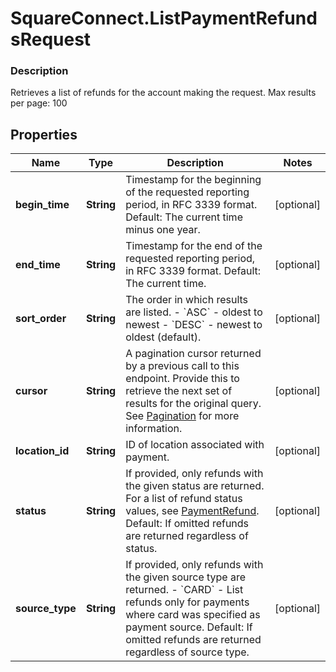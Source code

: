 # SquareConnect.ListPaymentRefundsRequest

### Description

Retrieves a list of refunds for the account making the request.  Max results per page: 100

## Properties
Name | Type | Description | Notes
------------ | ------------- | ------------- | -------------
**begin_time** | **String** | Timestamp for the beginning of the requested reporting period, in RFC 3339 format.  Default: The current time minus one year. | [optional] 
**end_time** | **String** | Timestamp for the end of the requested reporting period, in RFC 3339 format.  Default: The current time. | [optional] 
**sort_order** | **String** | The order in which results are listed. - &#x60;ASC&#x60; - oldest to newest - &#x60;DESC&#x60; - newest to oldest (default). | [optional] 
**cursor** | **String** | A pagination cursor returned by a previous call to this endpoint. Provide this to retrieve the next set of results for the original query.  See [Pagination](/basics/api101/pagination) for more information. | [optional] 
**location_id** | **String** | ID of location associated with payment. | [optional] 
**status** | **String** | If provided, only refunds with the given status are returned.  For a list of refund status values, see [PaymentRefund](#type-paymentrefund).  Default: If omitted refunds are returned regardless of status. | [optional] 
**source_type** | **String** | If provided, only refunds with the given source type are returned.  - &#x60;CARD&#x60; - List refunds only for payments where card was specified as payment  source.  Default: If omitted refunds are returned regardless of source type. | [optional] 


